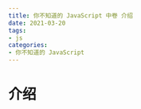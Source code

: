 ```yaml
---
title: 你不知道的 JavaScript 中卷 介绍
date: 2021-03-20
tags: 
- js
categories:
- 你不知道的 JavaScript
---
```


# 介绍
